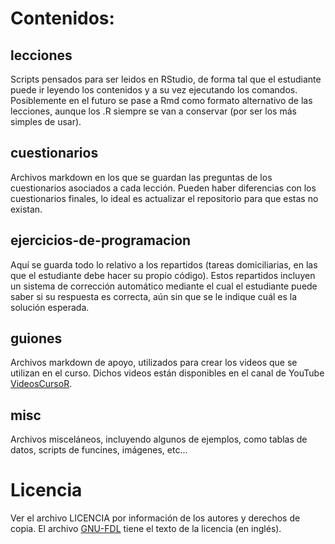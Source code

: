 Contenidos:
===========

lecciones
---------

Scripts pensados para ser leidos en RStudio, de forma tal que el estudiante puede ir leyendo los contenidos y a su vez ejecutando los comandos. Posiblemente en el futuro se pase a Rmd como formato alternativo de las lecciones, aunque los .R siempre se van a conservar (por ser los más simples de usar).

cuestionarios
-------------

Archivos markdown en los que se guardan las preguntas de los cuestionarios asociados a cada lección. Pueden haber diferencias con los cuestionarios finales, lo ideal es actualizar el repositorio para que estas no existan.

ejercicios-de-programacion
--------------------------

Aquí se guarda todo lo relativo a los repartidos (tareas domiciliarias, en las que el estudiante debe hacer su propio código). Estos repartidos incluyen un sistema de corrección automático mediante el cual el estudiante puede saber si su respuesta es correcta, aún sin que se le indique cuál es la solución esperada.

guiones
-------

Archivos markdown de apoyo, utilizados para crear los videos que se utilizan en el curso. Dichos videos están disponibles en el canal de YouTube [VideosCursoR](http://www.youtube.com/user/VideosCursoR?feature=mhee).

misc
----

Archivos misceláneos, incluyendo algunos de ejemplos, como tablas de datos, scripts de funcines, imágenes, etc...


Licencia
========

Ver el archivo LICENCIA por información de los autores y derechos de copia. El archivo [GNU-FDL](https://github.com/jumanbar/Curso-R/blob/master/GNU-FDL) tiene el texto de la licencia (en inglés).

